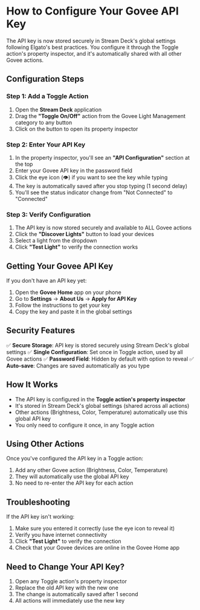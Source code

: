 # How to Configure Your Govee API Key

The API key is now stored securely in Stream Deck's global settings following Elgato's best practices. You configure it through the Toggle action's property inspector, and it's automatically shared with all other Govee actions.

## Configuration Steps

### Step 1: Add a Toggle Action
1. Open the **Stream Deck** application
2. Drag the **"Toggle On/Off"** action from the Govee Light Management category to any button
3. Click on the button to open its property inspector

### Step 2: Enter Your API Key
1. In the property inspector, you'll see an **"API Configuration"** section at the top
2. Enter your Govee API key in the password field
3. Click the eye icon (👁️) if you want to see the key while typing
4. The key is automatically saved after you stop typing (1 second delay)
5. You'll see the status indicator change from "Not Connected" to "Connected"

### Step 3: Verify Configuration
1. The API key is now stored securely and available to ALL Govee actions
2. Click the **"Discover Lights"** button to load your devices
3. Select a light from the dropdown
4. Click **"Test Light"** to verify the connection works

## Getting Your Govee API Key

If you don't have an API key yet:
1. Open the **Govee Home** app on your phone
2. Go to **Settings** → **About Us** → **Apply for API Key**
3. Follow the instructions to get your key
4. Copy the key and paste it in the global settings

## Security Features

✅ **Secure Storage**: API key is stored securely using Stream Deck's global settings
✅ **Single Configuration**: Set once in Toggle action, used by all Govee actions
✅ **Password Field**: Hidden by default with option to reveal
✅ **Auto-save**: Changes are saved automatically as you type

## How It Works

- The API key is configured in the **Toggle action's property inspector**
- It's stored in Stream Deck's global settings (shared across all actions)
- Other actions (Brightness, Color, Temperature) automatically use this global API key
- You only need to configure it once, in any Toggle action

## Using Other Actions

Once you've configured the API key in a Toggle action:
1. Add any other Govee action (Brightness, Color, Temperature)
2. They will automatically use the global API key
3. No need to re-enter the API key for each action

## Troubleshooting

If the API key isn't working:
1. Make sure you entered it correctly (use the eye icon to reveal it)
2. Verify you have internet connectivity
3. Click **"Test Light"** to verify the connection
4. Check that your Govee devices are online in the Govee Home app

## Need to Change Your API Key?

1. Open any Toggle action's property inspector
2. Replace the old API key with the new one
3. The change is automatically saved after 1 second
4. All actions will immediately use the new key